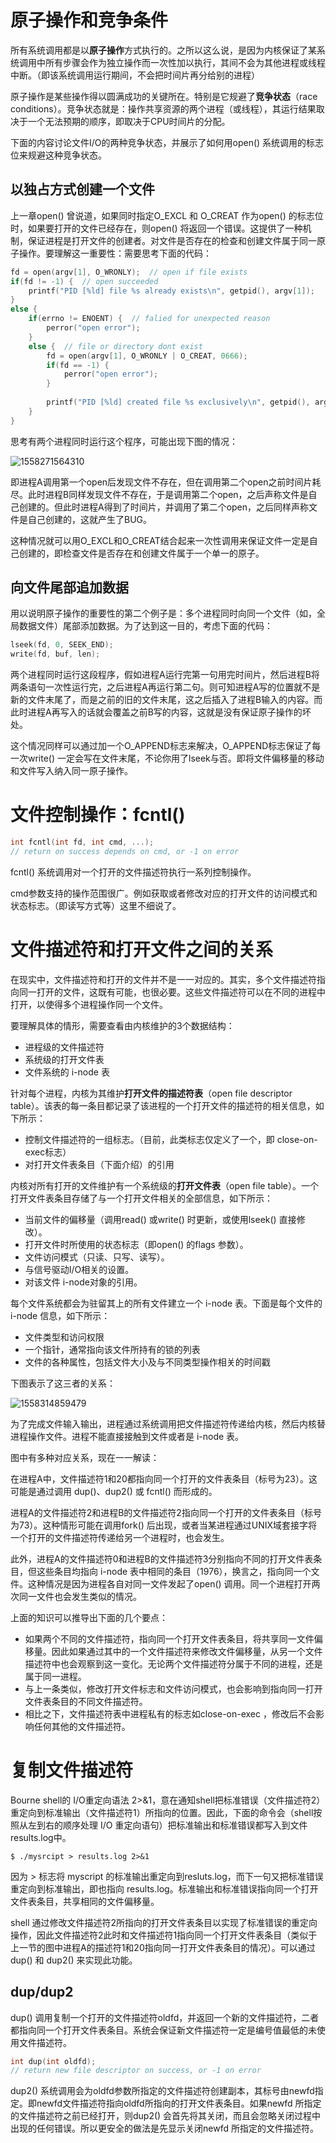 # 原子操作和竞争条件

所有系统调用都是以**原子操作**方式执行的。之所以这么说，是因为内核保证了某系统调用中所有步骤会作为独立操作而一次性加以执行，其间不会为其他进程或线程中断。（即该系统调用运行期间，不会把时间片再分给别的进程）

原子操作是某些操作得以圆满成功的关键所在。特别是它规避了**竞争状态**（race conditions）。竞争状态就是：操作共享资源的两个进程（或线程），其运行结果取决于一个无法预期的顺序，即取决于CPU时间片的分配。

下面的内容讨论文件I/O的两种竞争状态，并展示了如何用open() 系统调用的标志位来规避这种竞争状态。

## 以独占方式创建一个文件

上一章open() 曾说道，如果同时指定O_EXCL 和 O_CREAT 作为open() 的标志位时，如果要打开的文件已经存在，则open() 将返回一个错误。这提供了一种机制，保证进程是打开文件的创建者。对文件是否存在的检查和创建文件属于同一原子操作。要理解这一重要性：需要思考下面的代码：

```c
fd = open(argv[1], O_WRONLY);  // open if file exists
if(fd != -1) {  // open succeeded
    printf("PID [%ld] file %s already exists\n", getpid(), argv[1]);
}
else { 
    if(errno != ENOENT) {  // falied for unexpected reason
        perror("open error");
    }
    else {  // file or directory dont exist
        fd = open(argv[1], O_WRONLY | O_CREAT, 0666);
        if(fd == -1) {
            perror("open error");
        }
        
        printf("PID [%ld] created file %s exclusively\n", getpid(), argv[1]);
    }
}
```

思考有两个进程同时运行这个程序，可能出现下图的情况：

![1558271564310](C:\Users\a1599\AppData\Roaming\Typora\typora-user-images\1558271564310.png)

即进程A调用第一个open后发现文件不存在，但在调用第二个open之前时间片耗尽。此时进程B同样发现文件不存在，于是调用第二个open，之后声称文件是自己创建的。但此时进程A得到了时间片，并调用了第二个open，之后同样声称文件是自己创建的，这就产生了BUG。

这种情况就可以用O_EXCL和O_CREAT结合起来一次性调用来保证文件一定是自己创建的，即检查文件是否存在和创建文件属于一个单一的原子。

## 向文件尾部追加数据

用以说明原子操作的重要性的第二个例子是：多个进程同时向同一个文件（如，全局数据文件）尾部添加数据。为了达到这一目的，考虑下面的代码：

```c
lseek(fd, 0, SEEK_END);
write(fd, buf, len);
```

两个进程同时运行这段程序，假如进程A运行完第一句用完时间片，然后进程B将两条语句一次性运行完，之后进程A再运行第二句。则可知进程A写的位置就不是新的文件末尾了，而是之前的旧的文件末尾，这之后插入了进程B输入的内容。而此时进程A再写入的话就会覆盖之前B写的内容，这就是没有保证原子操作的坏处。

这个情况同样可以通过加一个O_APPEND标志来解决，O_APPEND标志保证了每一次write() 一定会写在文件末尾，不论你用了lseek与否。即将文件偏移量的移动和文件写入纳入同一原子操作。

# 文件控制操作：fcntl()

```c
int fcntl(int fd, int cmd, ...);
// return on success depends on cmd, or -1 on error
```

fcntl() 系统调用对一个打开的文件描述符执行一系列控制操作。

cmd参数支持的操作范围很广。例如获取或者修改对应的打开文件的访问模式和状态标志。（即读写方式等）这里不细说了。

# 文件描述符和打开文件之间的关系

在现实中，文件描述符和打开的文件并不是一一对应的。其实，多个文件描述符指向同一打开的文件，这既有可能，也很必要。这些文件描述符可以在不同的进程中打开，以使得多个进程操作同一个文件。

要理解具体的情形，需要查看由内核维护的3个数据结构：

- 进程级的文件描述符
- 系统级的打开文件表
- 文件系统的 i-node 表

针对每个进程，内核为其维护**打开文件的描述符表**（open file descriptor table）。该表的每一条目都记录了该进程的一个打开文件的描述符的相关信息，如下所示：

- 控制文件描述符的一组标志。（目前，此类标志仅定义了一个，即 close-on-exec标志）
- 对打开文件表条目（下面介绍）的引用

内核对所有打开的文件维护有一个系统级的**打开文件表**（open file table）。一个打开文件表条目存储了与一个打开文件相关的全部信息，如下所示：

- 当前文件的偏移量（调用read() 或write() 时更新，或使用lseek() 直接修改）。
- 打开文件时所使用的状态标志（即open() 的flags 参数）。
- 文件访问模式（只读、只写、读写）。
- 与信号驱动I/O相关的设置。
- 对该文件 i-node对象的引用。

每个文件系统都会为驻留其上的所有文件建立一个 i-node 表。下面是每个文件的 i-node 信息，如下所示：

- 文件类型和访问权限
- 一个指针，通常指向该文件所持有的锁的列表
- 文件的各种属性，包括文件大小及与不同类型操作相关的时间戳

下图表示了这三者的关系：

![1558314859479](C:\Users\a1599\AppData\Roaming\Typora\typora-user-images\1558314859479.png)

为了完成文件输入输出，进程通过系统调用把文件描述符传递给内核，然后内核替进程操作文件。进程不能直接接触到文件或者是 i-node 表。

图中有多种对应关系，现在一一解读：

在进程A中，文件描述符1和20都指向同一个打开的文件表条目（标号为23）。这可能是通过调用 dup()、dup2() 或 fcntl() 而形成的。

进程A的文件描述符2和进程B的文件描述符2指向同一个打开的文件表条目（标号为73）。这种情形可能在调用fork() 后出现，或者当某进程通过UNIX域套接字将一个打开的文件描述符传递给另一个进程时，也会发生。

此外，进程A的文件描述符0和进程B的文件描述符3分别指向不同的打开文件表条目，但这些条目均指向 i-node 表中相同的条目（1976），换言之，指向同一个文件。这种情况是因为进程各自对同一文件发起了open() 调用。同一个进程打开两次同一文件也会发生类似的情况。

上面的知识可以推导出下面的几个要点：

- 如果两个不同的文件描述符，指向同一个打开文件表条目，将共享同一文件偏移量。因此如果通过其中的一个文件描述符来修改文件偏移量，从另一个文件描述符中也会观察到这一变化。无论两个文件描述符分属于不同的进程，还是属于同一进程。
- 与上一条类似，修改打开文件标志和文件访问模式，也会影响到指向同一打开文件表条目的不同文件描述符。
- 相比之下，文件描述符表中进程私有的标志如close-on-exec ，修改后不会影响任何其他的文件描述符。

# 复制文件描述符

Bourne shell的 I/O重定向语法 2>&1，意在通知shell把标准错误（文件描述符2）重定向到标准输出（文件描述符1）所指向的位置。因此，下面的命令会（shell按照从左到右的顺序处理 I/O 重定向语句）把标准输出和标准错误都写入到文件 results.log中。

```shell
$ ./mysrcipt > results.log 2>&1
```

因为 > 标志将 myscript 的标准输出重定向到resluts.log，而下一句又把标准错误重定向到标准输出，即也指向 results.log。标准输出和标准错误指向同一个打开文件表条目，共享相同的文件偏移量。

shell 通过修改文件描述符2所指向的打开文件表条目以实现了标准错误的重定向操作，因此文件描述符2此时和文件描述符1指向同一个打开文件表条目（类似于上一节的图中进程A的描述符1和20指向同一打开文件表条目的情况）。可以通过 dup() 和 dup2() 来实现此功能。

## dup/dup2

dup() 调用复制一个打开的文件描述符oldfd，并返回一个新的文件描述符，二者都指向同一个打开文件表条目。系统会保证新文件描述符一定是编号值最低的未使用文件描述符。

```c
int dup(int oldfd);
// return new file descriptor on success, or -1 on error
```

dup2() 系统调用会为oldfd参数所指定的文件描述符创建副本，其标号由newfd指定。即newfd文件描述符指向oldfd所指向的打开文件表条目。如果newfd 所指定的文件描述符之前已经打开，则dup2() 会首先将其关闭，而且会忽略关闭过程中出现的任何错误。所以更安全的做法是先显示关闭newfd 所指定的文件描述符。